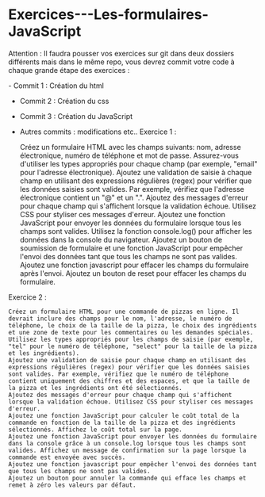 # Exercices---Les-formulaires-JavaScript

Attention : Il faudra pousser vos exercices sur git dans deux dossiers différents mais dans le même repo, vous devrez commit votre code à chaque grande étape des exercices :

- Commit 1 : Création du html
- Commit 2 : Création du css
- Commit 3 : Création du JavaScript
- Autres commits : modifications etc..
Exercice 1 :

    Créez un formulaire HTML avec les champs suivants: nom, adresse électronique, numéro de téléphone et mot de passe. Assurez-vous d'utiliser les types appropriés pour chaque champ (par exemple, "email" pour l'adresse électronique).
    Ajoutez une validation de saisie à chaque champ en utilisant des expressions régulières (regex) pour vérifier que les données saisies sont valides. Par exemple, vérifiez que l'adresse électronique contient un "@" et un ".".
    Ajoutez des messages d'erreur pour chaque champ qui s'affichent lorsque la validation échoue. Utilisez CSS pour styliser ces messages d'erreur.
    Ajoutez une fonction JavaScript pour envoyer les données du formulaire lorsque tous les champs sont valides. Utilisez la fonction console.log() pour afficher les données dans la console du navigateur.
    Ajoutez un bouton de soumission de formulaire et une fonction JavaScript pour empêcher l'envoi des données tant que tous les champs ne sont pas valides.
    Ajoutez une fonction javascript pour effacer les champs du formulaire après l'envoi.
    Ajoutez un bouton de reset pour effacer les champs du formulaire.



Exercice 2 :

    Créez un formulaire HTML pour une commande de pizzas en ligne. Il devrait inclure des champs pour le nom, l'adresse, le numéro de téléphone, le choix de la taille de la pizza, le choix des ingrédients et une zone de texte pour les commentaires ou les demandes spéciales. Utilisez les types appropriés pour les champs de saisie (par exemple, "tel" pour le numéro de téléphone, "select" pour la taille de la pizza et les ingrédients).
    Ajoutez une validation de saisie pour chaque champ en utilisant des expressions régulières (regex) pour vérifier que les données saisies sont valides. Par exemple, vérifiez que le numéro de téléphone contient uniquement des chiffres et des espaces, et que la taille de la pizza et les ingrédients ont été sélectionnés.
    Ajoutez des messages d'erreur pour chaque champ qui s'affichent lorsque la validation échoue. Utilisez CSS pour styliser ces messages d'erreur.
    Ajoutez une fonction JavaScript pour calculer le coût total de la commande en fonction de la taille de la pizza et des ingrédients sélectionnés. Affichez le coût total sur la page.
    Ajoutez une fonction JavaScript pour envoyer les données du formulaire dans la console grâce à un console.log lorsque tous les champs sont valides. Affichez un message de confirmation sur la page lorsque la commande est envoyée avec succès.
    Ajoutez une fonction javascript pour empêcher l'envoi des données tant que tous les champs ne sont pas valides.
    Ajoutez un bouton pour annuler la commande qui efface les champs et remet à zéro les valeurs par défaut.